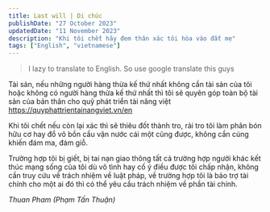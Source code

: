 ```yaml
---
title: Last will | Di chúc
publishDate: "27 October 2023"
updatedDate: "11 November 2023"
description: "Khi tôi chết hãy đem thân xác tôi hòa vào đất mẹ"
tags: ["English", "vietnamese"]
---
```


> I lazy to translate to English. So use google translate this guys

Tài sản, nếu những người hàng thừa kế thứ nhất không cần tài sản của tôi
hoặc không có người hàng thừa kế thứ nhất thì tôi sẽ quyên góp toàn bộ tài
sản của bản thân cho quỹ phát triển tài năng việt <https://quyphattrientainangviet.vn/en>

Khi tôi chết nếu còn lại xác thì sẽ thiêu đốt thành tro, rải tro tôi làm
phân bón hữu cơ hay đổ vô bồn cầu vặn nước cái một cũng được, không cần
cúng khiến đám ma, đám giỗ.

Trường hợp tôi bị giết, bị tai nạn giao thông tất cả trường hợp người khác
kết thúc mạng sống của tôi dù vô tình hay cố ý điều được tôi chấp nhận,
không cần truy cứu về trách nhiệm về luật pháp, về trường hợp tôi là bảo
trợ tài chính cho một ai đó thì có thể yêu cầu trách nhiệm về phần tài
chính.

*Thuan Pham (Phạm Tấn Thuận)*
